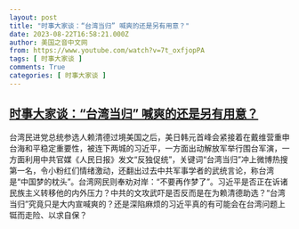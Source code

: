 ```yaml
---
layout: post
title: "时事大家谈：“台湾当归” 喊爽的还是另有用意？"
date: 2023-08-22T16:58:21.000Z
author: 美国之音中文网
from: https://www.youtube.com/watch?v=7t_oxfjopPA
tags: [ 时事大家谈 ]
comments: True
categories: [ 时事大家谈 ]
---
```

<!--1692723501000-->
[时事大家谈：“台湾当归” 喊爽的还是另有用意？](https://www.youtube.com/watch?v=7t_oxfjopPA)
------

<div>
台湾民进党总统参选人赖清德过境美国之后，美日韩元首峰会紧接着在戴维营重申台海和平稳定重要性，被连下两城的习近平，一方面出动解放军举行围台军演，一方面利用中共官媒《人民日报》发文“反独促统”，关键词“台湾当归”冲上微博热搜第一名，令小粉红们情绪激动，还翻出过去中共军事学者的武统言论，称台湾是“中国梦的枕头”。台湾网民则奉劝对岸：“不要再作梦了”。习近平是否正在诉诸民族主义转移他的内外压力？中共的文攻武吓是否反而是在为赖清德助选？“台湾当归”究竟只是大内宣喊爽的？还是深陷麻烦的习近平真的有可能会在台湾问题上铤而走险、以求自保？
</div>
